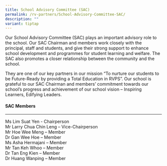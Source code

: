 ```yaml
---
title: School Advisory Committee (SAC)
permalink: /rv-partners/School-Advisory-Committee-SAC/
description: ""
variant: tiptap
---
```

<p>Our School Advisory Committee (SAC) plays an important advisory role to the school. Our SAC Chairman and members work closely with the principal, staff and students, and give their strong support to enhance school development and programmes for student learning and welfare.&nbsp;The SAC also promotes a closer relationship between the community and the school.&nbsp;</p><p>They are one of our key partners in our mission “To nurture our students to be Future-Ready by providing a Total Education in RVPS”. Our school is grateful to our SAC Chairman and members’ commitment towards our school’s progress and achievement of our school vision – Inspiring Learners, Edifying Leaders.</p><h4>SAC Members</h4><hr><p>Ms Lim Suat Yen - Chairperson <br>Mr Larry Chua Chin Leng – Vice-Chairperson <br>Mr Hoe Wee Meng – Member <br>Dr Gan Wee Hoe – Member <br>Ms Asha Hermajani – Member <br>Mr Tan Keh Whoo – Member <br>Dr Tan Eng Kien – Member <br>Dr Huang Wanping – Member <br><br></p>
